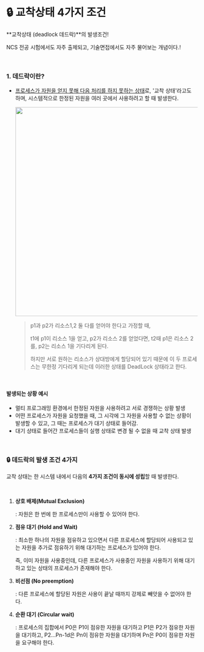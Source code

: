 # :lock: 교착상태 4가지 조건

**교착상태 (deadlock 데드락)**의 발생조건! 

NCS 전공 시험에서도 자주 출제되고, 기술면접에서도 자주 물어보는 개념이다.! 

<br>

### 1. 데드락이란?

- <u>프로세스가 자원을 얻지 못해 다음 처리를 하지 못하는 상태</u>로, '교착 상태'라고도 하며, 시스템적으로 한정된 자원을 여러 곳에서 사용하려고 할 때 발생한다.

  <img src="https://user-images.githubusercontent.com/19389288/94839701-52540700-0452-11eb-9f3d-c814b942f1ad.jpg" width="550">

  > p1과 p2가 리소스1,2 둘 다를 얻어야 한다고 가정할 때,
  >
  > t1에 p1이 리소스 1을 얻고, p2가 리소스 2를 얻었다면, t2때 p1은 리소스 2를, p2는 리소스 1을 기다리게 된다.
  >
  > 하지만 서로 원하는 리소스가 상대방에게 할당되어 있기 때문에 이 두 프로세스는 무한정 기다리게 되는데 이러한 상태를 DeadLock 상태라고 한다.

<br>

#### 발생되는 상황 예시

+ 멀티 프로그래밍 환경에서 한정된 자원을 사용하려고 서로 경쟁하는 상황 발생
+ 어떤 프로세스가 자원을 요청했을 때, 그 시각에 그 자원을 사용할 수 없는 상황이 발생할 수 있고, 그 때는 프로세스가 대기 상태로 들어감.
+ 대기 상태로 들어간 프로세스들이 실행 상태로 변경 될 수 없을 때 교착 상태 발생

<br>

### :lock: 데드락의 발생 조건 4가지

교착 상태는 한 시스템 내에서 다음의 **4가지 조건이 동시에 성립**할 때 발생한다.

<br>

1. **상호 배제(Mutual Exclusion)**

   : 자원은 한 번에 한 프로세스만이 사용할 수 있어야 한다.

2. **점유 대기 (Hold and Wait)**

   : 최소한 하나의 자원을 점유하고 있으면서 다른 프로세스에 할당되어 사용되고 있는 자원을 추가로 점유하기 위해 대기하는 프로세스가 있어야 한다.

   즉, 이미 자원을 사용중인데, 다른 프로세스가 사용중인 자원을 사용하기 위해 대기하고 있는 상태의 프로세스가 존재해야 한다.

3. **비선점 (No preemption)**

   : 다른 프로세스에 할당된 자원은 사용이 끝날 때까지 강제로 빼앗을 수 없어야 한다.

4. **순환 대기 (Circular wait)**

   : 프로세스의 집합에서 P0은 P1이 점유한 자원을 대기하고 P1은 P2가 점유한 자원을 대기하고, P2...Pn-1d은 Pn이 점유한 자원을 대기하며 Pn은 P0이 점유한 자원을 요구해야 한다.















